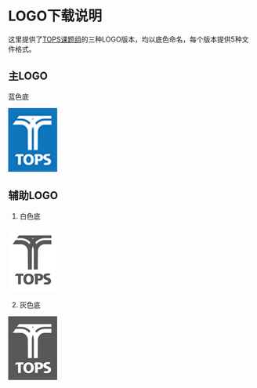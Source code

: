 # LOGO下载说明
这里提供了[TOPS课题组](tops.tongji.edu.cn)的三种LOGO版本，均以底色命名，每个版本提供5种文件格式。

## 主LOGO
蓝色底

![blue TOPS](https://github.com/getAbchin/TOPS/blob/master/logos/thumbs/blue%20TOPS%20thumb.png)

## 辅助LOGO
1. 白色底

![white TOPS](https://github.com/getAbchin/TOPS/blob/master/logos/thumbs/white%20TOPS%20thumb.png)

2. 灰色底

![gray TOPS](https://github.com/getAbchin/TOPS/blob/master/logos/thumbs/gray%20TOPS%20thumb.png)
